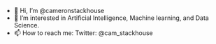 - 👋 Hi, I’m @cameronstackhouse
- 👀 I’m interested in Artificial Intelligence, Machine learning, and Data Science.
- 📫 How to reach me: Twitter: @cam_stackhouse

<!---
cameronstackhouse/cameronstackhouse is a ✨ special ✨ repository because its `README.md` (this file) appears on your GitHub profile.
You can click the Preview link to take a look at your changes.
--->
